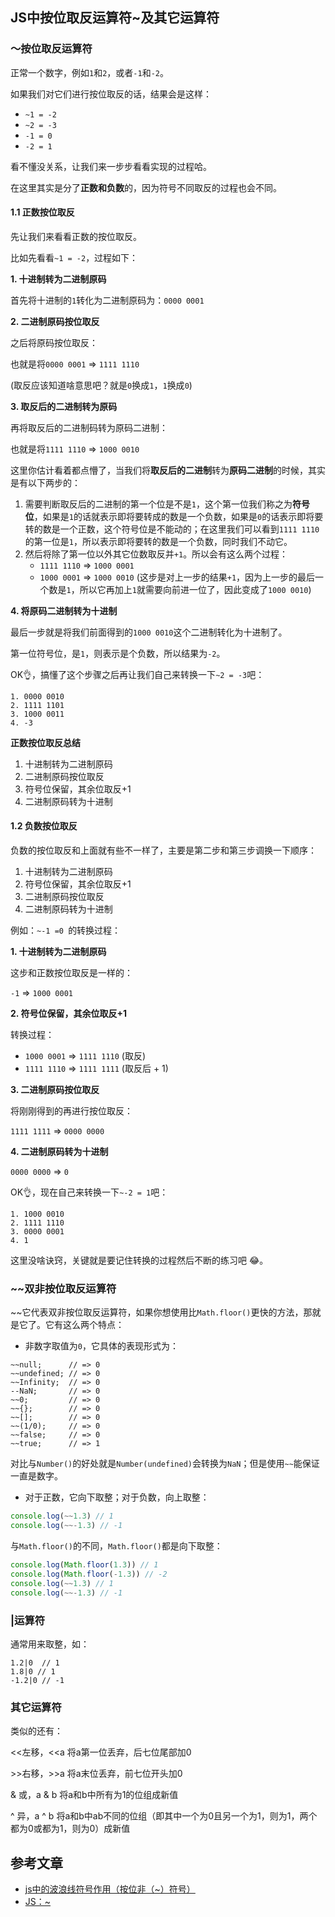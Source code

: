 ## JS中按位取反运算符~及其它运算符

### ～按位取反运算符

正常一个数字，例如`1`和`2`，或者`-1`和`-2`。

如果我们对它们进行按位取反的话，结果会是这样：

- `~1 = -2`
- `~2 = -3`
- `-1 = 0`
- `-2 = 1`

看不懂没关系，让我们来一步步看看实现的过程哈。

在这里其实是分了**正数和负数**的，因为符号不同取反的过程也会不同。



#### 1.1 正数按位取反

先让我们来看看正数的按位取反。

比如先看看`~1 = -2`，过程如下：

**1. 十进制转为二进制原码**

首先将十进制的`1`转化为二进制原码为：`0000 0001`



**2. 二进制原码按位取反**

之后将原码按位取反：

也就是将`0000 0001` => `1111 1110`

 (取反应该知道啥意思吧？就是`0`换成`1`，`1`换成`0`)



**3. 取反后的二进制转为原码**

再将取反后的二进制码转为原码二进制：

也就是将`1111 1110` => `1000 0010`

这里你估计看着都点懵了，当我们将**取反后的二进制**转为**原码二进制**的时候，其实是有以下两步的：

1. 需要判断取反后的二进制的第一个位是不是`1`，这个第一位我们称之为**符号位**，如果是`1`的话就表示即将要转成的数是一个负数，如果是`0`的话表示即将要转的数是一个正数，这个符号位是不能动的；在这里我们可以看到`1111 1110`的第一位是`1`，所以表示即将要转的数是一个负数，同时我们不动它。
2. 然后将除了第一位以外其它位数取反并`+1`。所以会有这么两个过程：
   - `1111 1110` => `1000 0001`
   - `1000 0001` => `1000 0010` (这步是对上一步的结果`+1`，因为上一步的最后一个数是`1`，所以它再加上`1`就需要向前进一位了，因此变成了`1000 0010`)



**4. 将原码二进制转为十进制**

最后一步就是将我们前面得到的`1000 0010`这个二进制转化为十进制了。

第一位符号位，是`1`，则表示是个负数，所以结果为`-2`。



OK👌，搞懂了这个步骤之后再让我们自己来转换一下`~2 = -3`吧：

```
1. 0000 0010
2. 1111 1101
3. 1000 0011
4. -3
```



**正数按位取反总结**

1. 十进制转为二进制原码
2. 二进制原码按位取反
3. 符号位保留，其余位取反+1
4. 二进制原码转为十进制



#### 1.2 负数按位取反

负数的按位取反和上面就有些不一样了，主要是第二步和第三步调换一下顺序：

1. 十进制转为二进制原码
2. 符号位保留，其余位取反+1
3. 二进制原码按位取反
4. 二进制原码转为十进制



例如：`~-1 =0 `的转换过程：

**1. 十进制转为二进制原码**

这步和正数按位取反是一样的：

`-1` => `1000 0001`



**2. 符号位保留，其余位取反+1**

转换过程：

- `1000 0001` => `1111 1110` (取反)
- `1111 1110` => `1111 1111` (取反后 + 1)



**3. 二进制原码按位取反**

将刚刚得到的再进行按位取反：

`1111 1111` => `0000 0000`



**4. 二进制原码转为十进制**

`0000 0000` => `0`



OK👌，现在自己来转换一下`~-2 = 1`吧：

```
1. 1000 0010
2. 1111 1110
3. 0000 0001
4. 1
```



这里没啥诀窍，关键就是要记住转换的过程然后不断的练习吧 😂。



### ~~双非按位取反运算符

~~它代表双非按位取反运算符，如果你想使用比`Math.floor()`更快的方法，那就是它了。它有这么两个特点：

- 非数字取值为`0`，它具体的表现形式为：

```
~~null;      // => 0
~~undefined; // => 0
~~Infinity;  // => 0
--NaN;       // => 0
~~0;         // => 0
~~{};        // => 0
~~[];        // => 0
~~(1/0);     // => 0
~~false;     // => 0
~~true;      // => 1
```

对比与`Number()`的好处就是`Number(undefined)`会转换为`NaN`；但是使用`~~`能保证一直是数字。

- 对于正数，它向下取整；对于负数，向上取整：

```javascript
console.log(~~1.3) // 1
console.log(~~-1.3) // -1
```

与`Math.floor()`的不同，`Math.floor()`都是向下取整：

```javascript
console.log(Math.floor(1.3)) // 1
console.log(Math.floor(-1.3)) // -2
console.log(~~1.3) // 1
console.log(~~-1.3) // -1
```



### |运算符

通常用来取整，如：

```
1.2|0  // 1
1.8|0 // 1
-1.2|0 // -1
```



### 其它运算符

类似的还有：

<<左移，<<a 将a第一位丢弃，后七位尾部加0

\>>右移，>>a 将a末位丢弃，前七位开头加0

& 或，a & b 将a和b中所有为1的位组成新值

^ 异，a ^ b 将a和b中ab不同的位组（即其中一个为0且另一个为1，则为1，两个都为0或都为1，则为0）成新值



## 参考文章

- [js中的波浪线符号作用（按位非（~）符号）](http://www.dreamwu.com/post-39.html)
- [JS：~](https://blog.csdn.net/qq_28387069/article/details/79254991)


